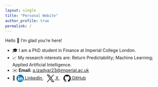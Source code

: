 ```yaml
---
layout: single
title: "Personal Webite"
author_profile: true
permalink: /
---
```


Hello 👋 I’m glad you’re here!  
- 🎓 I am a PhD student in Finance at Imperial College London.  
- 📈 My research interests are: Return Predictability; Machine Learning; Applied Artificial Intelligence.
- ✉️ **Email:** [a.izadyar23@imperial.ac.uk](mailto:a.izadyar23@imperial.ac.uk)
- 🔗 
  <a href="https://www.linkedin.com/in/amin-izadyar/" target="_blank" rel="noopener">
    <img src="/assets/images/linkedin.png" alt="LinkedIn" width="24" style="vertical-align:middle" /> LinkedIn
  </a>
  &nbsp;&nbsp;
  <a href="https://x.com/amin_izadyar" target="_blank" rel="noopener">
    <img src="/assets/images/x.svg" alt="X" width="24" style="vertical-align:middle" /> X
  </a>
  &nbsp;&nbsp;
  <a href="https://github.com/aminizadyar" target="_blank" rel="noopener">
    <img src="/assets/images/github.svg" alt="GitHub" width="24" style="vertical-align:middle" /> GitHub
  </a>


